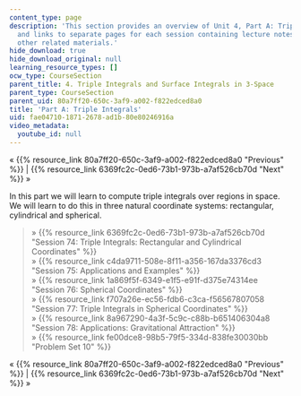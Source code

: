 ```yaml
---
content_type: page
description: 'This section provides an overview of Unit 4, Part A: Triple Integrals,
  and links to separate pages for each session containing lecture notes, videos, and
  other related materials.'
hide_download: true
hide_download_original: null
learning_resource_types: []
ocw_type: CourseSection
parent_title: 4. Triple Integrals and Surface Integrals in 3-Space
parent_type: CourseSection
parent_uid: 80a7ff20-650c-3af9-a002-f822edced8a0
title: 'Part A: Triple Integrals'
uid: fae04710-1871-2678-ad1b-80e80246916a
video_metadata:
  youtube_id: null
---
```


« {{% resource_link 80a7ff20-650c-3af9-a002-f822edced8a0 "Previous" %}} | {{% resource_link 6369fc2c-0ed6-73b1-973b-a7af526cb70d "Next" %}} »

In this part we will learn to compute triple integrals over regions in space. We will learn to do this in three natural coordinate systems: rectangular, cylindrical and spherical.

> » {{% resource_link 6369fc2c-0ed6-73b1-973b-a7af526cb70d "Session 74: Triple Integrals: Rectangular and Cylindrical Coordinates" %}}  
> » {{% resource_link c4da9711-508e-8f11-a356-167da3376cd3 "Session 75: Applications and Examples" %}}  
> » {{% resource_link 1a869f5f-6349-e1f5-e91f-d375e74314ee "Session 76: Spherical Coordinates" %}}  
> » {{% resource_link f707a26e-ec56-fdb6-c3ca-f56567807058 "Session 77: Triple Integrals in Spherical Coordinates" %}}  
> » {{% resource_link 8a967290-4a3f-5c9c-c88b-b651406304a8 "Session 78: Applications: Gravitational Attraction" %}}  
> » {{% resource_link fe00dce8-98b5-79f5-334d-838fe30030bb "Problem Set 10" %}}

« {{% resource_link 80a7ff20-650c-3af9-a002-f822edced8a0 "Previous" %}} | {{% resource_link 6369fc2c-0ed6-73b1-973b-a7af526cb70d "Next" %}} »